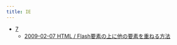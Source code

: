 ```yaml
---
title: IE
---
```



- [7](./7/index.md)
    - [2009-02-07 HTML / Flash要素の上に他の要素を重ねる方法](./../../../../d/2009/02/07/Firefox_で_Flash_要素の上に他の要素を重ねる方法.md)




